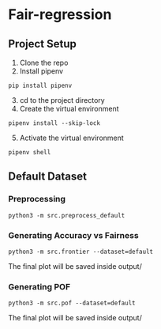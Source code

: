 # Fair-regression

## Project Setup
1. Clone the repo
2. Install pipenv
```
pip install pipenv
```
3. cd to the project directory
4. Create the virtual environment
```
pipenv install --skip-lock
```
5. Activate the virtual environment
```
pipenv shell
```

## Default Dataset
### Preprocessing
```
python3 -m src.preprocess_default
```
### Generating Accuracy vs Fairness
```
python3 -m src.frontier --dataset=default
```
The final plot will be saved inside output/

### Generating POF
```
python3 -m src.pof --dataset=default
```
The final plot will be saved inside output/

